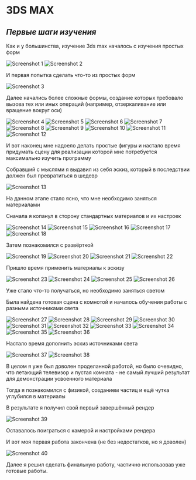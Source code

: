 # 3DS MAX

## _Первые шаги изучения_

Как и у большинства, изучение 3ds max началось с изучения простых форм

![Screenshot 1](Education/1.jpg "Простые формы 1")
![Screenshot 2](Education/2.jpg "Простые формы 2")

И первая попытка сделать что-то из простых форм

![Screenshot 3](Education/3.jpg "Результат из простых форм")

Далее начались более сложные формы, создание которых требовало вызова тех или иных операций (например, отзеркаливание или вращение вокруг оси)

![Screenshot 4](Education/4.jpg "Результат комбинирования простых форм и вызова стандартных функций 1")
![Screenshot 5](Education/5.jpg "Результат комбинирования простых форм и вызова стандартных функций 2")
![Screenshot 6](Education/6.jpg "Результат комбинирования простых форм и вызова стандартных функций 3")
![Screenshot 7](Education/7.jpg "Результат комбинирования простых форм и вызова стандартных функций 4")
![Screenshot 8](Education/8.jpg "Результат комбинирования простых форм и вызова стандартных функций 5")
![Screenshot 9](Education/9.jpg "Результат комбинирования простых форм и вызова стандартных функций 6")
![Screenshot 10](Education/10.jpg "Результат комбинирования простых форм и вызова стандартных функций 7")
![Screenshot 11](Education/11.jpg "Результат комбинирования простых форм и вызова стандартных функций 8")
![Screenshot 12](Education/12.jpg "Результат комбинирования простых форм и вызова стандартных функций 9")

И вот наконец мне надоело делать простые фигуры и настало время придумать сцену для реализации которой мне потребуется максимально изучить программу

Собравший с мыслями я выдавил из себя эскиз, который в последствии должен был превратиться в шедевр

![Screenshot 13](Education/13.jpg "Эскиз")

На данном этапе стало ясно, что мне необходимо заняться материалами

Сначала я копанул в сторону стандартных материалов и их настроек

![Screenshot 14](Education/14.jpg "Материалы 1")
![Screenshot 15](Education/15.jpg "Материалы 2")
![Screenshot 16](Education/16.jpg "Материалы 3")
![Screenshot 17](Education/17.jpg "Материалы 4")
![Screenshot 18](Education/18.jpg "Материалы 5")

Затем познакомился с развёрткой

![Screenshot 19](Education/19.jpg "Развёртка 1")
![Screenshot 20](Education/20.jpg "Развёртка 2")
![Screenshot 21](Education/21.jpg "Развёртка 3")
![Screenshot 22](Education/22.jpg "Развёртка 4")

Пришло время применить материалы к эскизу

![Screenshot 23](Education/23.jpg "Эскиз с материалами 1")
![Screenshot 24](Education/24.jpg "Эскиз с материалами 2")
![Screenshot 25](Education/25.jpg "Эскиз с материалами 3")
![Screenshot 26](Education/26.jpg "Эскиз с материалами 4")

Уже стало что-то получаться, но необходимо заняться светом

Была найдена готовая сцена с комнотой и началось обучения работы с разными источниками света

![Screenshot 27](Education/27.jpg "Источник света 1")
![Screenshot 28](Education/28.jpg "Источник света 2")
![Screenshot 29](Education/29.jpg "Источник света 3")
![Screenshot 30](Education/30.jpg "Источник света 4")
![Screenshot 31](Education/31.jpg "Источник света 5")
![Screenshot 32](Education/32.jpg "Источник света 6")
![Screenshot 33](Education/33.jpg "Источник света 7")
![Screenshot 34](Education/34.jpg "Источник света 8")
![Screenshot 35](Education/35.jpg "Источник света 9")
![Screenshot 36](Education/36.jpg "Источник света 10")

Настало время дополнить эскиз источниками света

![Screenshot 37](Education/37.jpg "Эскиз с источниками света 1")
![Screenshot 38](Education/38.jpg "Эскиз с источниками света 2")

В целом я уже был доволен проделанной работой, но было очевидно, что летающий телевизор и пустая комната - не самый лучший результат для демонстрации усвоенного материала

Тогда я познакомился с физикой, созданием частиц и ещё чутка углубился в материалы

В результате я получил свой первый завершённый рендер

![Screenshot 39](Education/39.jpg "Пререндер")

Оставалось поиграться с камерой и настройками рендера

И вот моя первая работа закончена (не без недостатков, но я доволен)

![Screenshot 40](Education/40.jpg "Первый полноценный рендер")

Далее я решил сделать финальную работу, частично использовав уже готовые работы.